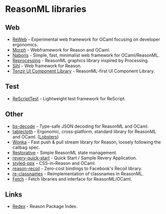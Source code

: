 # ReasonML libraries

## Web

- [ReWeb](https://github.com/yawaramin/re-web) - Experimental web framework for OCaml focusing on developer ergonomics.
- [Morph](https://github.com/reason-native-web/morph) - Webframework for Reason and OCaml.
- [Naboris](https://github.com/shawn-mcginty/naboris) - Simple, fast, minimalist web framework for OCaml/ReasonML.
- [Reprocessing](https://github.com/Schmavery/reprocessing) - ReasonML graphics library inspired by Processing.
- [Sihl](https://github.com/oxidizing/sihl) - Web framework for Reason.
- [Tenzir UI Component Library](https://github.com/tenzir/ui-component-library) - ReasonML-first UI Component Library.

## Test

- [ReScriptTest](https://github.com/bloodyowl/rescript-test) - Lightweight test framework for ReScript.

## Other

- [bs-decode](https://github.com/mlms13/bs-decode) - Type-safe JSON decoding for ReasonML and OCaml.
- [tablecloth](https://github.com/darklang/tablecloth) - Ergonomic, cross-platform, standard library for ReasonML and OCaml. ([Lobsters](https://lobste.rs/s/lw296f/ergonomic_cross_platform_standard))
- [Wonka](https://github.com/kitten/wonka) - Fast push & pull stream library for Reason, loosely following the callbag spec.
- [Restorative](https://github.com/paulshen/restorative) - Simple ReasonML state management.
- [revery-quick-start](https://github.com/revery-ui/revery-quick-start) - Quick Start / Sample Revery Application.
- [styled-ppx](https://github.com/davesnx/styled-ppx) - CSS-in-Reason and OCaml.
- [reason-recoil](https://github.com/bloodyowl/reason-recoil) - Zero-cost bindings to Facebook's Recoil library.
- [re-classnames](https://github.com/MinimaHQ/re-classnames) - Reimplementation of classnames in ReasonML.
- [Fetch](https://github.com/lessp/fetch) - Fetch libraries and interface for ReasonML/OCaml.

## Links

- [Redex](https://redex.github.io/) - Reason Package Index.
